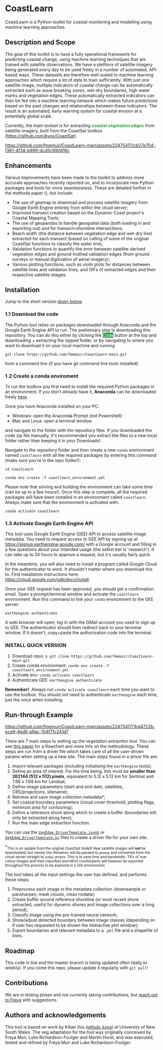 # CoastLearn

CoastLearn is a Python toolkit for coastal monitoring and modelling using machine learning approaches. 

## Description and Scope
The goal of this toolkit is to have a fully operational framework for predicting coastal change, using machine learning techniques that are trained with satellite observations. We have a plethora of satellite imagery being generated every day to be used freely in a number of automated, API-based ways. These datasets are therefore well-suited to machine learning approaches which require a lot of data to train sufficiently. With just one satellite image, multiple indicators of coastal change can be automatically extracted such as wave breaking zones, wet-dry boundaries, high water marks and vegetation edges. These automatically extracted indicators can then be fed into a machine learning network which makes future predictions based on the past changes and relationships between these indicators. The result is an automated, early warning system for coastal erosion at a potentially global scale.

Currently, the main toolset is for extracting <b><span style="color:#2EA043">coastal vegetation edges</span></b> from satellite imagery, built from the CoastSat toolbox (https://github.com/kvos/CoastSat).

https://github.com/fmemuir/CoastLearn-main/assets/22475417/cb27e704-f361-4f34-b999-dcd5c990816c


## Enhancements
Various improvements have been made to the toolkit to address more accurate approaches recently reported on, and to incorporate new Python packages and tools for more seamlessness. These are detailed further in the methods paper (), but include:

* The use of geemap to download and process satellite imagery from Google Earth Engine entirely from within the cloud server;
* Improved transect creation based on the Dynamic Coast project's Coastal Mapping Tools;
* The use of geopandas to handle geospatial data (both loading in and exporting out) and for transect+shoreline intersections;
* Beach width (the distance between vegetation edge and wet-dry line) extracted for each transect (based on calling of some of the original CoastSat functions to classify the water line);
* Validation functions to quantify the error between satellite-derived vegetation edges and ground-truthed validation edges (from ground surveys or manual digitisation of aerial imagery);
* Various plotting functions, such as violin plots for distances between satellite lines and validation lines, and GIFs of extracted edges and their respective satellite images.


## Installation

Jump to the short version [down below](#install-quick-version)

### 1.1 Download the code
The Python tool relies on packages downloaded through Anaconda and the Google Earth Engine API to run. The preliminary step is downloading this repository. You can do this either by clicking the <span style="color:white;background-color:#2EA043;">Code</span> button at the top and downloading + extracting the zipped folder, or by navigating to where you want to download it on your local machine and running 
```
git clone https://github.com/fmemuir/CoastLearn-main.git
```
from a command line (if you have git command line tools installed).

### 1.2 Create a conda enviroment

To run the toolbox you first need to install the required Python packages in an environment. If you don't already have it, **Anaconda** can be downloaded freely [here](https://www.anaconda.com/download/).

Once you have Anaconda installed on your PC:
- Windows: open the Anaconda Prompt (not Powershell)
- Mac and Linux: open a terminal window

and navigate to the folder with the repository files. If you downloaded the code zip file manually, it's recommended you extract the files to a new local folder rather than keeping it in your Downloads!.

Navigate to the repository folder and then create a new `conda` environment named `coastlearn` with all the required packages by entering this command (make sure you're in the repo folder!):

```
cd CoastLearn

conda env create -f coastlearn_environment.yml
```
Please note that solving and building the environment can take some time (can be up to a few hours!). Once this step is complete, all the required packages will have been installed in an environment called `coastlearn`. Always make sure that the environment is activated with:

```
conda activate coastlearn
```
### 1.3 Activate Google Earth Engine API

This tool uses Google Earth Engine (GEE) API to access satellite image metadata. You need to request access to GEE API by signing up at https://signup.earthengine.google.com/ with a Google account and filling in a few questions about your intended usage (the safest bet is 'research'). It can take up to 24 hours to approve a request, but it's usually fairly quick. 

In the meantime, you will also need to install a program called Google Cloud for the authenticator to work. It shouldn't matter where you download this to. Find installation instructions here: https://cloud.google.com/sdk/docs/install. 

Once your GEE request has been approved, you should get a confirmation email. Open a prompt/terminal window and activate the `coastlearn` environment. Run this command to link your `conda` environment to the GEE server:

```
earthengine authenticate
```

A web browser will open; log in with the GMail account you used to sign up to GEE. The authenticator should then redirect back to your terminal window. If it doesn't, copy+paste the authorization code into the terminal.


### **INSTALL QUICK VERSION**
1. Download repo: `$ git clone https://github.com/fmemuir/CoastLearn-main.git`
2. Create conda environment: `conda env create -f coastlearn_environment.yml`
3. Activate env: `conda activate coastlearn`
4. Authenticate GEE: `earthengine authenticate`

**Remember!**: Always run `conda activate coastlearn` each time you want to use the toolbox. You *should not* need to authenticate `earthengine` each time, just the once when installing. 


## Run-through Example

https://github.com/fmemuir/CoastLearn-main/assets/22475417/1bd4722b-ece9-4ed9-a9ac-104f71c241d7

There are 7 main steps to setting up the vegetation extraction tool. You can see [this paper]() for a flowchart and more info on the methodology. These steps are run from a driver file which takes care of all the user-driven params when setting up a new site. The main steps found in a driver file are:

1. Import relevant packages (including initialising the `earthengine` tools);
2. Define an area of interest. For the time being, this must be **smaller than 262144 (512 x 512) pixels**, equivalent to 5.12 x 5.12 km for Sentinel and 7.68 x 7.68 km for Landsat;
3. Define image parameters (start and end date, satellites, CRS/projections, sitename);
4. Retrieve and save image collection metadata*;
5. Set coastal boundary parameters (cloud cover threshold, plotting flags, minimum area for contouring);
6. Define a reference shore along which to create a buffer (boundaries will only be extracted along here);
7. Run the main edge extraction function.

You can use the [`VegEdge_DriverTemplate.ipynb`](https://github.com/fmemuir/CoastLearn-main/blob/master/VegEdge_DriverTemplate.ipynb) or [`VegEdge_DriverTemplate.py`](https://github.com/fmemuir/CoastLearn-main/blob/master/VegEdge_DriverTemplate.py) files to create a driver file for your own site.

*<sub>This is an update from the original CoastSat toolkit! Raw satellite images will **not** be downloaded, but merely the filenames will be passed to `geemap` and converted from the cloud server straight to `numpy` arrays. This is to save time and bandwidth. TIFs of true colour images and their classified and NDVI counterparts will however be exported throughout the process to be explored in a GIS environment.</sub>

The tool takes all the input settings the user has defined, and performs these steps:

1. Preprocess each image in the metadata collection (downsample or pansharpen, mask clouds, clean nodata);
2. Create buffer around reference shoreline (or most recent shore extracted, useful for dynamic shores and image collections over a long period);
3. Classify image using the pre-trained neural network; 
4. Show/adjust detected boundary between image classes (depending on if user has requested to be shown the interactive plot window);
5. Export boundaries and relevant metadata to a `.pkl` file and a shapefile of lines.

## Roadmap
This code is live and the master branch is being updated often (daily to weekly). If you clone this repo, please update it regularly with `git pull`!

## Contributions
We are in testing phase and not currently taking contributions, but [reach out to Freya](mailto:f.muir.1@research.gla.ac.uk) with suggestions.

## Authors and acknowledgements
This tool is based on work by Kilian Vos ([github: kvos](https://github.com/kvos)) at University of New South Wales. The veg adaptation for the tool was originally conceived by Freya Muir, Luke Richardson-Foulger and Martin Hurst, and was executed, tested and refined by Freya Muir and Luke Richardson-Foulger.
